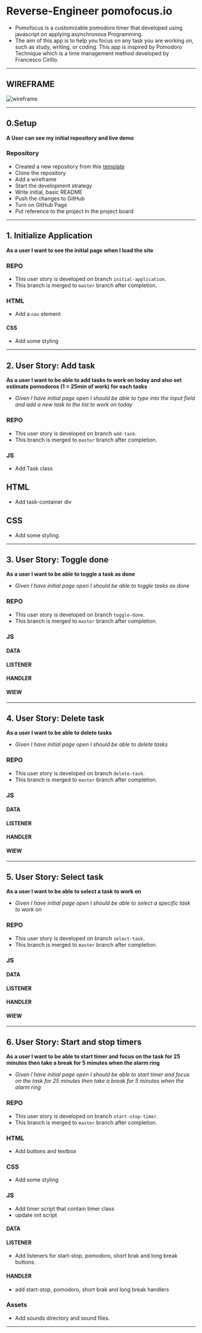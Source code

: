 # Reverse-Engineer pomofocus.io

- Pomofocus is a customizable pomodoro timer that developed using javascript on applying asynchronous Programming.
- The aim of this app is to help you focus on any task you are working on, such as study, writing, or coding. This app is inspired by Pomodoro Technique which is a time management method developed by Francesco Cirillo.

---

## WIREFRAME

![wireframe](../public/assets/images/wireframe-pomofocus.png)

---

## 0.Setup

**A User can see my initial repository and live demo**

### Repository

- Created a new repository from this [template](https://github.com/HackYourFutureBelgium/starter-basic-import-export)
- Clone the repository
- Add a wireframe
- Start the development strategy
- Write initial, basic README
- Push the changes to GitHub
- Turn on GitHub Page
- Put reference to the project in the project board

---

## 1. Initialize Application

__As a user I want to see the initial page when I load the site__

### REPO

- This user story is developed on branch `initial-application`.
- This branch is merged to `master` branch after completion.

### HTML
- Add a `nav` element

#### CSS
- Add some styling
---

## 2. User Story: Add task

__As a user I want to be able to add tasks to work on today and also set estimate pomodoros (1 = 25min of work) for each tasks__

- _Given I have initial page open I should be able to type into the input field and add a new task to the list to work on today_

### REPO

- This user story is developed on branch `add-task`.
- This branch is merged to `master` branch after completion.

### JS

- Add Task class

## HTML

- Add task-container div

## CSS

- Add some styling.

---

## 3. User Story: Toggle done

__As a user I want to be able to toggle a task as done__

- _Given I have initial page open I should be able to toggle tasks as done_

### REPO

- This user story is developed on branch `toggle-done`.
- This branch is merged to `master` branch after completion.

### JS

#### DATA

#### LISTENER

#### HANDLER

#### WIEW

---

## 4. User Story: Delete task

__As a user I want to be able to delete tasks__

- _Given I have initial page open I should be able to delete tasks_

### REPO

- This user story is developed on branch `delete-task`.
- This branch is merged to `master` branch after completion.

### JS

#### DATA

#### LISTENER

#### HANDLER

#### WIEW

---

## 5. User Story: Select task

__As a user I want to be able to select a task to work on__

- _Given I have initial page open I should be able to select a specific task to work on_

### REPO

- This user story is developed on branch `select-task`.
- This branch is merged to `master` branch after completion.

### JS

#### DATA

#### LISTENER

#### HANDLER

#### WIEW

---

## 6. User Story: Start and stop timers

__As a user I want to be able to start timer and focus on the task for 25 minutes then take a break for 5 minutes when the alarm ring__

- _Given I have initial page open I should be able to start timer and focus on the task for 25 minutes then take a break for 5 minutes when the alarm ring_

### REPO

- This user story is developed on branch `start-stop-timer`.
- This branch is merged to `master` branch after completion.

### HTML
- Add buttons and textbox

### CSS
- Add some styling

### JS
- Add timer script that contain timer class
- update init script

#### DATA

#### LISTENER
- Add listeners for start-stop, pomodoro, short brak and long break buttons.

#### HANDLER
- add start-stop, pomodoro, short brak and long break handlers

### Assets
- Add sounds directory and sound files.

---

